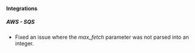 #### Integrations
##### AWS - SQS
- Fixed an issue where the *max_fetch* parameter was not parsed into an integer.
